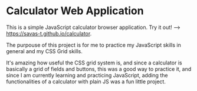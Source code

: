 # Calculator Web Application

This is a simple JavaScript calculator browser application. 
Try it out! --> https://savas-t.github.io/calculator.

The purpouse of this project is for me to practice my JavaScript skills in general and my CSS Grid skills.

It's amazing how useful the CSS grid system is, and since a calculator is basically a grid of fields and buttons, this was a good way to practice it, and since I am currently learning and practicing JavaScript, adding the functionalities of a calculator with plain JS was a fun little project.

